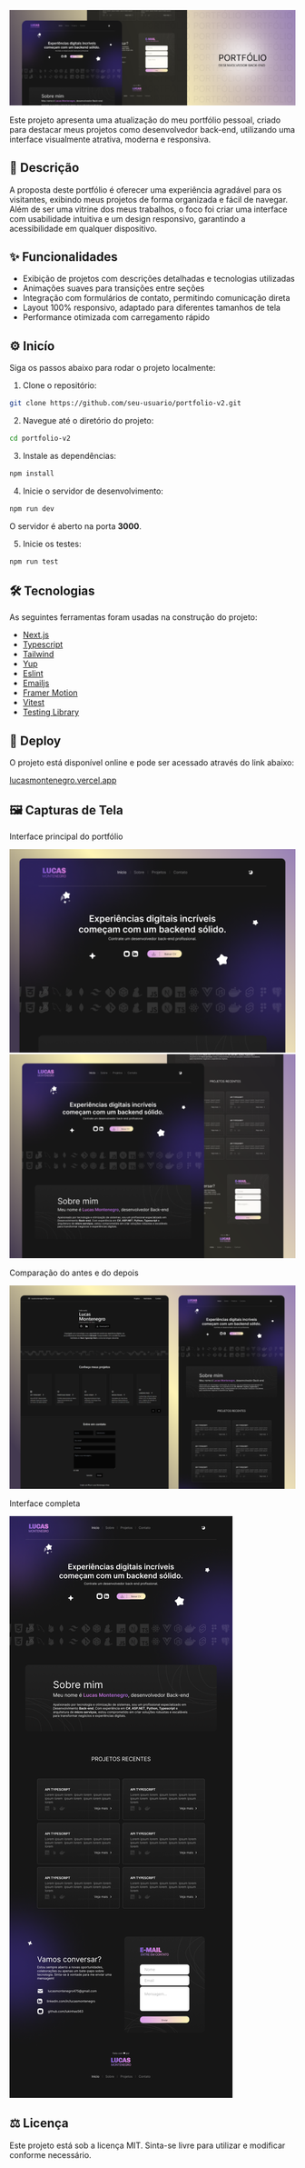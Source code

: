 ![Banner](/public/images/banner.png "Banner Portfólio Back-end")

Este projeto apresenta uma atualização do meu portfólio pessoal, criado para destacar meus projetos como desenvolvedor back-end, utilizando uma interface visualmente atrativa, moderna e responsiva.

## 👋 Descrição

A proposta deste portfólio é oferecer uma experiência agradável para os visitantes, exibindo meus projetos de forma organizada e fácil de navegar. Além de ser uma vitrine dos meus trabalhos, o foco foi criar uma interface com usabilidade intuitiva e um design responsivo, garantindo a acessibilidade em qualquer dispositivo.

## ✨ Funcionalidades

- Exibição de projetos com descrições detalhadas e tecnologias utilizadas
- Animações suaves para transições entre seções
- Integração com formulários de contato, permitindo comunicação direta
- Layout 100% responsivo, adaptado para diferentes tamanhos de tela
- Performance otimizada com carregamento rápido

## ⚙️ Inicío

Siga os passos abaixo para rodar o projeto localmente:

1. Clone o repositório:

```bash
git clone https://github.com/seu-usuario/portfolio-v2.git
```

2. Navegue até o diretório do projeto:

```bash
cd portfolio-v2
```

3. Instale as dependências:

```bash
npm install
```

4. Inicie o servidor de desenvolvimento:

```bash
npm run dev
```

O servidor é aberto na porta **3000**.

5. Inicie os testes:

```bash
npm run test
```

## 🛠️ Tecnologias

As seguintes ferramentas foram usadas na construção do projeto:

- [Next.js](https://nextjs.org/ "The React Framework for the Web")
- [Typescript](https://www.typescriptlang.org/ "JavaScript With Syntax For Types")
- [Tailwind](https://tailwindcss.com/ "Rapidly build modern websites without ever leaving your HTML")
- [Yup](https://github.com/jquense/yup "JavaScript schema builder for value parsing and validation.")
- [Eslint](https://eslint.org/ "Find and fix problems in your JavaScript code")
- [Emailjs](https://www.emailjs.com/ "Send Email Directly From Your Code")
- [Framer Motion](https://www.framer.com/motion/ "Complete documentation of the Framer Motion animation library")
- [Vitest](https://vitest.dev/ "Next Generation Testing Framework")
- [Testing Library](https://testing-library.com/ "Simple and complete testing utilities that encourage good testing practices")

## 🎉 Deploy

O projeto está disponível online e pode ser acessado através do link abaixo:

[lucasmontenegro.vercel.app](https://lucasmontenegro.vercel.app/)

## 🖼️ Capturas de Tela

Interface principal do portfólio

![Principal](/public/images/desktop.png)
![Interface](/public/images/desktopFull.png)

Comparação do antes e do depois

![Comparação](/public/images/comparison.png)

Interface completa

![Comparação](/public/images/fullInterface.png)

## ⚖️ Licença

Este projeto está sob a licença MIT. Sinta-se livre para utilizar e modificar conforme necessário.
